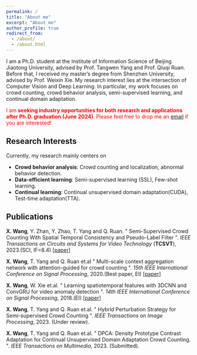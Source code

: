 ```yaml
---
permalink: /
title: "About me"
excerpt: "About me"
author_profile: true
redirect_from: 
  - /about/
  - /about.html
---
```


I am a Ph.D. student at the Institute of Information Science of Beijing Jiaotong University, advised by Prof. Tangwen Yang and Prof. Qiuqi Ruan.
Before that, I received my master’s degree from Shenzhen University, advised by Prof. Weixin Xie. My research interest lies at the intersection
of Computer Vision and Deep Learning. In particular, my work focuses on crowd counting, crowd behavior analysis, semi-supervised learning,
and continual domain adaptation.

<span style="color:red;">I am <b>seeking industry opportunities for both research and applications after Ph.D. graduation (June 2024)</b>. Please feel free to drop me an <a href="mailto:wangxin6735@163.com" target="_blank">email</a> if you are interested!</span>


<h2 id='research-interests'>Research Interests</h2>

<!-- I am interested in technologies that allow machines and robots to learn like humans. In particular, I am committed to giving robots the ability to understand the world and learn from previous experiences, so that they can complete new tasks, acquire new skills or adapt to new environments rapidly with fewer samples through learning algorithms. Currently, my areas of interest include meta-learning, multi-task learning, and transfer learning on few/zero-shot learning tasks. I am also interested in deep learning, computer vision, and multimodal machine learning. -->

Currently, my research mainly centers on 

* **Crowd behavior analysis**: Crowd counting and localization, abnormal behavior detection.
* **Data-efficient learning**: Semi-supervised learning (SSL), Few-shot learning.
* **Continual learning**: Continual unsupervised domain adaptation(CUDA), Test-time adaptation(TTA). 

<h2 id='publications'>Publications</h2>

**X. Wang**, Y. Zhan, Y. Zhao, T. Yang and Q. Ruan. &quot; Semi-Supervised Crowd Counting With Spatial Temporal Consistency and Pseudo-Label Filter &quot;. *IEEE Transactions on Circuits and Systems for Video Technology* (**TCSVT**), 2023.(SCI, IF=8.4) [[paper](https://ieeexplore.ieee.org/abstract/document/10032602)]

**X. Wang**, T. Yang and Q. Ruan et.al &quot; Multi-scale context aggregation network with attention-guided for crowd counting &quot;. *15th IEEE International Conference on Signal Processing*, 2020.(Best paper, EI) [[paper](https://ieeexplore.ieee.org/abstract/document/9321067)]

**X. Wang**, W. Xie et.al. &quot;  Learning spatiotemporal features with 3DCNN and ConvGRU for video anomaly detection &quot;. *14th IEEE International Conference on Signal Processing*, 2018.(EI) [[paper](https://ieeexplore.ieee.org/abstract/document/8652354)]

**X. Wang**, T. Yang and Q. Ruan et.al. &quot; Hybrid Perturbation Strategy for Semi-supervised Crowd Counting &quot;. *IEEE Transactions on Image Processing*, 2023. (Under review).

**X. Wang**, T. Yang and Q. Ruan et.al. &quot; DPCA: Density Prototype Contrast Adaptation for Continual Unsupervised Domain Adaptation Crowd Counting. &quot;. *IEEE Transactions on Multimedia*, 2023. (Submitted).







